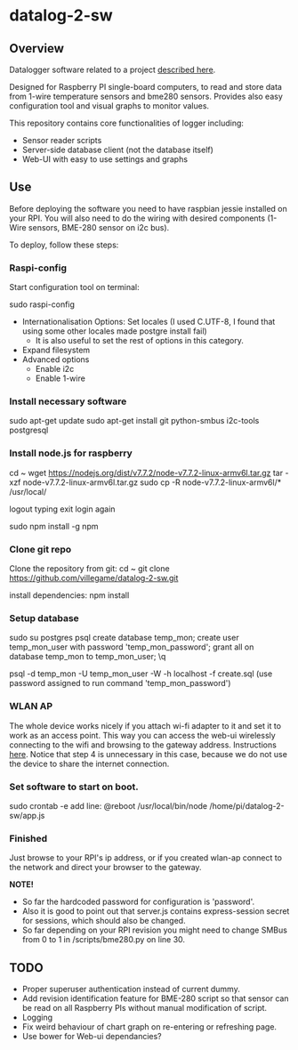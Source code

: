 # datalog-2-sw

## Overview

Datalogger software related to a project [described here](https://villegame.wordpress.com/projects/data-monitoring/portable-temperature-and-humidity-measuring-application-project/).

Designed for Raspberry PI single-board computers, to read and store data from 1-wire temperature sensors and bme280 sensors. Provides also easy configuration tool and visual graphs to monitor values.

This repository contains core functionalities of logger including:
* Sensor reader scripts
* Server-side database client (not the database itself)
* Web-UI with easy to use settings and graphs

## Use

Before deploying the software you need to have raspbian jessie installed on your RPI. You will also need to do the wiring with desired components (1-Wire sensors, BME-280 sensor on i2c bus).

To deploy, follow these steps:

### Raspi-config 

Start configuration tool on terminal:

sudo raspi-config
* Internationalisation Options: Set locales (I used C.UTF-8, I found that using some other locales made postgre install fail)
  * It is also useful to set the rest of options in this category.
* Expand filesystem
* Advanced options
  * Enable i2c
  * Enable 1-wire

### Install necessary software

sudo apt-get update
sudo apt-get install git python-smbus i2c-tools postgresql

### Install node.js for raspberry

cd ~
wget https://nodejs.org/dist/v7.7.2/node-v7.7.2-linux-armv6l.tar.gz
tar -xzf node-v7.7.2-linux-armv6l.tar.gz
sudo cp -R node-v7.7.2-linux-armv6l/* /usr/local/

logout typing exit
login again

sudo npm install -g npm

### Clone git repo

Clone the repository from git:
cd ~
git clone https://github.com/villegame/datalog-2-sw.git

install dependencies:
npm install

### Setup database

sudo su postgres
psql
create database temp_mon;
create user temp_mon_user with password 'temp_mon_password';
grant all on database temp_mon to temp_mon_user;
\q

psql -d temp_mon -U temp_mon_user -W -h localhost -f create.sql
(use password assigned to run command 'temp_mon_password')

### WLAN AP

The whole device works nicely if you attach wi-fi adapter to it and set it to work as an access point. This way you can access the web-ui wirelessly connecting to the wifi and browsing to the gateway address.
Instructions [here](https://elinux.org/RPI-Wireless-Hotspot). Notice that step 4 is unnecessary in this case, because we do not use the device to share the internet connection.

### Set software to start on boot.

sudo crontab -e
add line:
@reboot /usr/local/bin/node /home/pi/datalog-2-sw/app.js

### Finished

Just browse to your RPI's ip address, or if you created wlan-ap connect to the network and direct your browser to the gateway.

**NOTE!**
* So far the hardcoded password for configuration is 'password'.
* Also it is good to point out that server.js contains express-session secret for sessions, which should also be changed.
* So far depending on your RPI revision you might need to change SMBus from 0 to 1 in /scripts/bme280.py on line 30.

## TODO
* Proper superuser authentication instead of current dummy.
* Add revision identification feature for BME-280 script so that sensor can be read on all Raspberry PIs without manual modification of script.
* Logging
* Fix weird behaviour of chart graph on re-entering or refreshing page.
* Use bower for Web-ui dependancies?
